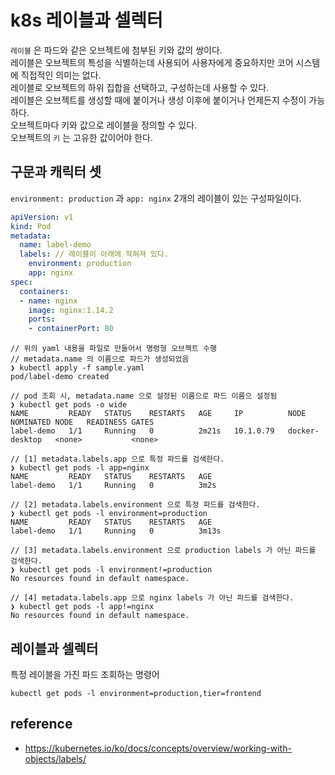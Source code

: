 # k8s 레이블과 셀렉터
`레이블` 은 파드와 같은 오브젝트에 첨부된 키와 값의 쌍이다.   
레이블은 오브젝트의 특성을 식별하는데 사용되어 사용자에게 중요하지만 코어 시스템에 직접적인 의미는 없다.   
레이블로 오브젝트의 하위 집합을 선택하고, 구성하는데 사용할 수 있다.   
레이블은 오브젝트를 생성할 때에 붙이거나 생성 이후에 붙이거나 언제든지 수정이 가능하다.   
오브젝트마다 키와 값으로 레이블을 정의할 수 있다.   
오브젝트의 `키` 는 고유한 값이어야 한다.

## 구문과 캐릭터 셋
`environment: production` 과 `app: nginx` 2개의 레이블이 있는 구성파일이다.
```yaml
apiVersion: v1
kind: Pod
metadata:
  name: label-demo
  labels: // 레이블이 아래에 적혀져 있다.
    environment: production
    app: nginx
spec:
  containers:
  - name: nginx
    image: nginx:1.14.2
    ports:
    - containerPort: 80
```

```shell
// 위의 yaml 내용을 파일로 만들어서 명령형 오브젝트 수행
// metadata.name 의 이름으로 파드가 생성되었음
❯ kubectl apply -f sample.yaml
pod/label-demo created

// pod 조회 시, metadata.name 으로 설정된 이름으로 파드 이름으 설정됨
❯ kubectl get pods -o wide
NAME         READY   STATUS    RESTARTS   AGE     IP          NODE             NOMINATED NODE   READINESS GATES
label-demo   1/1     Running   0          2m21s   10.1.0.79   docker-desktop   <none>           <none>

// [1] metadata.labels.app 으로 특정 파드를 검색한다.
❯ kubectl get pods -l app=nginx
NAME         READY   STATUS    RESTARTS   AGE
label-demo   1/1     Running   0          3m2s

// [2] metadata.labels.environment 으로 특정 파드를 검색한다.
❯ kubectl get pods -l environment=production
NAME         READY   STATUS    RESTARTS   AGE
label-demo   1/1     Running   0          3m13s

// [3] metadata.labels.environment 으로 production labels 가 아닌 파드를 검색한다.
❯ kubectl get pods -l environment!=production
No resources found in default namespace.

// [4] metadata.labels.app 으로 nginx labels 가 아닌 파드를 검색한다.
❯ kubectl get pods -l app!=nginx
No resources found in default namespace.
```

## 레이블과 셀렉터
특정 레이블을 가진 파드 조회하는 명령어
```shell
kubectl get pods -l environment=production,tier=frontend
```

## reference
* https://kubernetes.io/ko/docs/concepts/overview/working-with-objects/labels/
